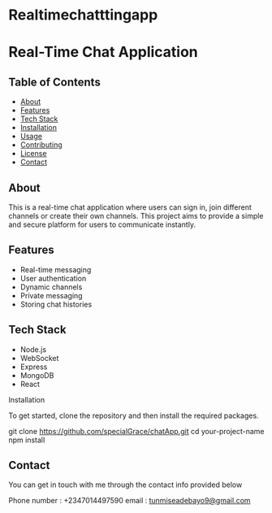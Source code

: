 # Realtimechatttingapp
# Real-Time Chat Application

## Table of Contents

- [About](#about)
- [Features](#features)
- [Tech Stack](#tech-stack)
- [Installation](#installation)
- [Usage](#usage)
- [Contributing](#contributing)
- [License](#license)
- [Contact](#contact)
  
## About

This is a real-time chat application where users can sign in, join different channels or create their own channels. This project aims to provide a simple and secure platform for users to communicate instantly.

## Features

- Real-time messaging
- User authentication
- Dynamic channels
- Private messaging
- Storing chat histories

## Tech Stack

- Node.js
- WebSocket
- Express
- MongoDB
- React

 Installation

To get started, clone the repository and then install the required packages.


git clone https://github.com/specialGrace/chatApp.git 
cd your-project-name
npm install


## Contact
You can get in touch with me through the contact info provided below

Phone number : +2347014497590
email : tunmiseadebayo9@gmail.com
